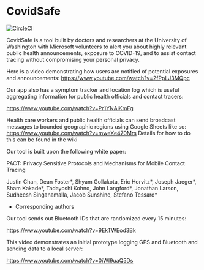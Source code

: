 # CovidSafe

[![CircleCI](https://circleci.com/gh/covidsafe/App-Android.svg?style=svg)](https://circleci.com/gh/covidsafe/App-Android)

CovidSafe is a tool built by doctors and researchers at the University of Washington with Microsoft volunteers to alert you about highly relevant public health announcements, exposure to COVID-19, and to assist contact tracing without compromising your personal privacy.

Here is a video demonstrating how users are notified of potential exposures and announcements:
https://www.youtube.com/watch?v=2fPpLJ3MQpc

Our app also has a symptom tracker and location log which is useful aggregating information for public health officials and contact tracers:

https://www.youtube.com/watch?v=Pr1YNAiKmFg

Health care workers and public health officials can send broadcast messages to bounded geographic regions using Google Sheets like so:
https://www.youtube.com/watch?v=mweXe470Mrs
Details for how to do this can be found in the wiki

Our tool is built upon the following white paper:

PACT: Privacy Sensitive Protocols and Mechanisms for Mobile Contact Tracing

Justin Chan, Dean Foster*, Shyam Gollakota, Eric Horvitz*, Joseph Jaeger*, Sham Kakade*, Tadayoshi Kohno, John Langford*, Jonathan Larson, Sudheesh Singanamalla, Jacob Sunshine, Stefano Tessaro*
* Corresponding authors

Our tool sends out Bluetooth IDs that are randomized every 15 minutes:

https://www.youtube.com/watch?v=9EkTWEod3Bk

This video demonstrates an initial prototype logging GPS and Bluetooth and sending data to a local server:

https://www.youtube.com/watch?v=0iWl9uaQ5Ds

